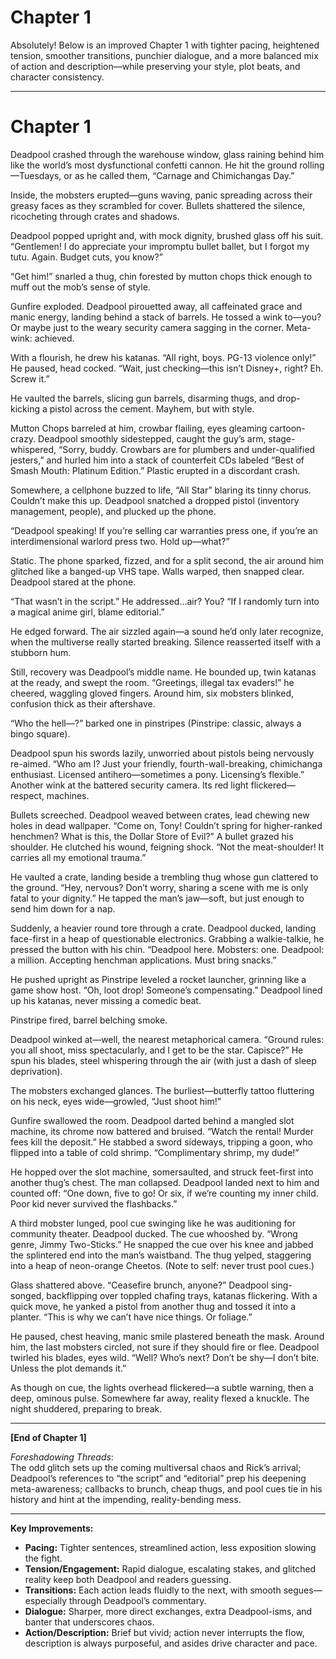 # Chapter 1

Absolutely! Below is an improved Chapter 1 with tighter pacing, heightened tension, smoother transitions, punchier dialogue, and a more balanced mix of action and description—while preserving your style, plot beats, and character consistency.

---

# Chapter 1

Deadpool crashed through the warehouse window, glass raining behind him like the world’s most dysfunctional confetti cannon. He hit the ground rolling—Tuesdays, or as he called them, “Carnage and Chimichangas Day.”

Inside, the mobsters erupted—guns waving, panic spreading across their greasy faces as they scrambled for cover. Bullets shattered the silence, ricocheting through crates and shadows.

Deadpool popped upright and, with mock dignity, brushed glass off his suit. “Gentlemen! I do appreciate your impromptu bullet ballet, but I forgot my tutu. Again. Budget cuts, you know?”

“Get him!” snarled a thug, chin forested by mutton chops thick enough to muff out the mob’s sense of style.

Gunfire exploded. Deadpool pirouetted away, all caffeinated grace and manic energy, landing behind a stack of barrels. He tossed a wink to—you? Or maybe just to the weary security camera sagging in the corner. Meta-wink: achieved.

With a flourish, he drew his katanas. “All right, boys. PG-13 violence only!” He paused, head cocked. “Wait, just checking—this isn’t Disney+, right? Eh. Screw it.” 

He vaulted the barrels, slicing gun barrels, disarming thugs, and drop-kicking a pistol across the cement. Mayhem, but with style.

Mutton Chops barreled at him, crowbar flailing, eyes gleaming cartoon-crazy. Deadpool smoothly sidestepped, caught the guy’s arm, stage-whispered, “Sorry, buddy. Crowbars are for plumbers and under-qualified jesters,” and hurled him into a stack of counterfeit CDs labeled “Best of Smash Mouth: Platinum Edition.” Plastic erupted in a discordant crash.

Somewhere, a cellphone buzzed to life, “All Star” blaring its tinny chorus. Couldn’t make this up. Deadpool snatched a dropped pistol (inventory management, people), and plucked up the phone.

“Deadpool speaking! If you’re selling car warranties press one, if you’re an interdimensional warlord press two. Hold up—what?”

Static. The phone sparked, fizzed, and for a split second, the air around him glitched like a banged-up VHS tape. Walls warped, then snapped clear. Deadpool stared at the phone.

“That wasn’t in the script.” He addressed…air? You? “If I randomly turn into a magical anime girl, blame editorial.”

He edged forward. The air sizzled again—a sound he’d only later recognize, when the multiverse really started breaking. Silence reasserted itself with a stubborn hum.

Still, recovery was Deadpool’s middle name. He bounded up, twin katanas at the ready, and swept the room. “Greetings, illegal tax evaders!” he cheered, waggling gloved fingers. Around him, six mobsters blinked, confusion thick as their aftershave.

“Who the hell—?” barked one in pinstripes (Pinstripe: classic, always a bingo square).

Deadpool spun his swords lazily, unworried about pistols being nervously re-aimed. “Who am I? Just your friendly, fourth-wall-breaking, chimichanga enthusiast. Licensed antihero—sometimes a pony. Licensing’s flexible.” Another wink at the battered security camera. Its red light flickered—respect, machines.

Bullets screeched. Deadpool weaved between crates, lead chewing new holes in dead wallpaper. “Come on, Tony! Couldn’t spring for higher-ranked henchmen? What is this, the Dollar Store of Evil?” A bullet grazed his shoulder. He clutched his wound, feigning shock. “Not the meat-shoulder! It carries all my emotional trauma.”

He vaulted a crate, landing beside a trembling thug whose gun clattered to the ground. “Hey, nervous? Don’t worry, sharing a scene with me is only fatal to your dignity.” He tapped the man’s jaw—soft, but just enough to send him down for a nap.

Suddenly, a heavier round tore through a crate. Deadpool ducked, landing face-first in a heap of questionable electronics. Grabbing a walkie-talkie, he pressed the button with his chin. “Deadpool here. Mobsters: one. Deadpool: a million. Accepting henchman applications. Must bring snacks.”

He pushed upright as Pinstripe leveled a rocket launcher, grinning like a game show host. “Oh, loot drop! Someone’s compensating.” Deadpool lined up his katanas, never missing a comedic beat.

Pinstripe fired, barrel belching smoke.

Deadpool winked at—well, the nearest metaphorical camera. “Ground rules: you all shoot, miss spectacularly, and I get to be the star. Capisce?” He spun his blades, steel whispering through the air (with just a dash of sleep deprivation).

The mobsters exchanged glances. The burliest—butterfly tattoo fluttering on his neck, eyes wide—growled, “Just shoot him!”

Gunfire swallowed the room. Deadpool darted behind a mangled slot machine, its chrome now battered and bruised. “Watch the rental! Murder fees kill the deposit.” He stabbed a sword sideways, tripping a goon, who flipped into a table of cold shrimp. “Complimentary shrimp, my dude!”

He hopped over the slot machine, somersaulted, and struck feet-first into another thug’s chest. The man collapsed. Deadpool landed next to him and counted off: “One down, five to go! Or six, if we’re counting my inner child. Poor kid never survived the flashbacks.”

A third mobster lunged, pool cue swinging like he was auditioning for community theater. Deadpool ducked. The cue whooshed by. “Wrong genre, Jimmy Two-Sticks.” He snapped the cue over his knee and jabbed the splintered end into the man’s waistband. The thug yelped, staggering into a heap of neon-orange Cheetos. (Note to self: never trust pool cues.)

Glass shattered above. “Ceasefire brunch, anyone?” Deadpool sing-songed, backflipping over toppled chafing trays, katanas flickering. With a quick move, he yanked a pistol from another thug and tossed it into a planter. “This is why we can’t have nice things. Or foliage.”

He paused, chest heaving, manic smile plastered beneath the mask. Around him, the last mobsters circled, not sure if they should fire or flee. Deadpool twirled his blades, eyes wild. “Well? Who’s next? Don’t be shy—I don’t bite. Unless the plot demands it.”

As though on cue, the lights overhead flickered—a subtle warning, then a deep, ominous pulse. Somewhere far away, reality flexed a knuckle. The night shuddered, preparing to break.

---

**[End of Chapter 1]**

*Foreshadowing Threads*:  
The odd glitch sets up the coming multiversal chaos and Rick’s arrival; Deadpool’s references to “the script” and “editorial” prep his deepening meta-awareness; callbacks to brunch, cheap thugs, and pool cues tie in his history and hint at the impending, reality-bending mess.

---

**Key Improvements:**  
- **Pacing:** Tighter sentences, streamlined action, less exposition slowing the fight.  
- **Tension/Engagement:** Rapid dialogue, escalating stakes, and glitched reality keep both Deadpool and readers guessing.  
- **Transitions:** Each action leads fluidly to the next, with smooth segues—especially through Deadpool’s commentary.  
- **Dialogue:** Sharper, more direct exchanges, extra Deadpool-isms, and banter that underscores chaos.  
- **Action/Description:** Brief but vivid; action never interrupts the flow, description is always purposeful, and asides drive character and pace.